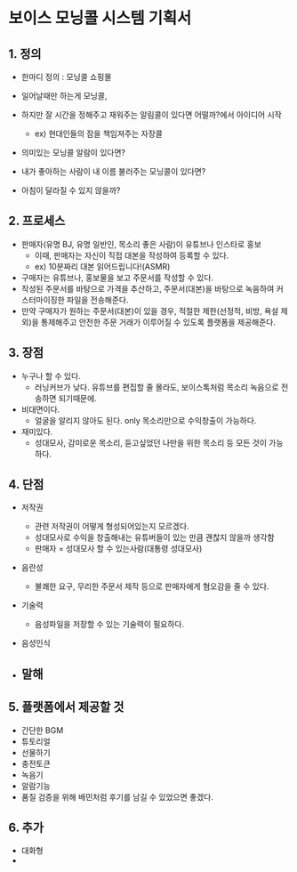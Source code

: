 # 보이스 모닝콜 시스템 기획서

## 1. 정의

- 한마디 정의 : 모닝콜 쇼핑몰

- 일어날때만 하는게 모닝콜,
- 하지만 잘 시간을 정해주고 재워주는 알림콜이 있다면 어떨까?에서 아이디어 시작
  - ex) 현대인들의 잠을 책임져주는 자장콜
- 의미있는 모닝콜 알람이 있다면?
- 내가 좋아하는 사람이 내 이름 불러주는 모닝콜이 있다면?
- 아침이 달라질 수 있지 않을까?

## 2. 프로세스

- 판매자(유명 BJ, 유명 일반인, 목소리 좋은 사람)이 유튜브나 인스타로 홍보
  - 이때, 판매자는 자신이 직접 대본을 작성하여 등록할 수 있다.
  - ex) 10분짜리 대본 읽어드립니다!(ASMR)
- 구매자는 유튜브나, 홍보물을 보고 주문서를 작성할 수 있다.
- 작성된 주문서를 바탕으로 가격을 추산하고, 주문서(대본)을 바탕으로 녹음하여 커스터마이징한 파일을 전송해준다.
- 만약 구매자가 원하는 주문서(대본)이 있을 경우, 적절한 제한(선정적, 비방, 욕설 제외)을 통제해주고 안전한 주문 거래가 이루어질 수 있도록 플랫폼을 제공해준다.

## 3. 장점

- 누구나 할 수 있다.
  - 러닝커브가 낮다. 유튜브를 편집할 줄 몰라도, 보이스톡처럼 목소리 녹음으로 전송하면 되기때문에.
- 비대면이다.
  - 얼굴을 알리지 않아도 된다. only 목소리만으로 수익창출이 가능하다.
- 재미있다.
  - 성대모사, 감미로운 목소리, 듣고싶었던 나만을 위한 목소리 등 모든 것이 가능하다.

## 4. 단점

- 저작권
  - 관련 저작권이 어떻게 형성되어있는지 모르겠다.
  - 성대모사로 수익을 창출해내는 유튜버들이 있는 만큼 괜찮지 않을까 생각함
  - 판매자 = 성대모사 할 수 있는사람(대통령 성대모사)
- 음란성
  - 불쾌한 요구, 무리한 주문서 제작 등으로 판매자에게 혐오감을 줄 수 있다.
- 기술력
  - 음성파일을 저장할 수 있는 기술력이 필요하다. 

- 음성인식
- 말해
  - 

## 5. 플랫폼에서 제공할 것

- 간단한 BGM
- 튜토리얼
- 선물하기
- 충전토큰
- 녹음기
- 알람기능
- 품질 검증을 위해 배민처럼 후기를 남길 수 있었으면 좋겠다.

## 6. 추가

- 대화형
- 

